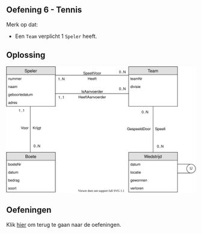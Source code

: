 ## Oefening 6 - Tennis
Merk op dat:
- Een `Team` verplicht 1 `Speler` heeft.
## Oplossing

<img src="./exercise-6.svg">

## Oefeningen
Klik [hier](../exercises.md) om terug te gaan naar de oefeningen.
